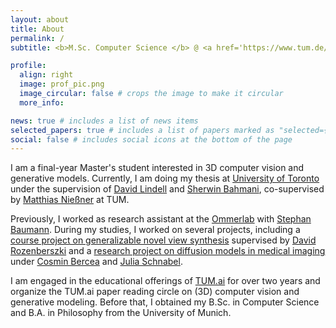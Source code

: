 ```yaml
---
layout: about
title: About
permalink: /
subtitle: <b>M.Sc. Computer Science </b> @ <a href='https://www.tum.de/en/'>TUM</a>

profile:
  align: right
  image: prof_pic.png
  image_circular: false # crops the image to make it circular
  more_info: 

news: true # includes a list of news items
selected_papers: true # includes a list of papers marked as "selected={true}"
social: false # includes social icons at the bottom of the page
---
```


I am a final-year Master's student interested in 3D computer vision and generative models. Currently, I am doing my thesis at [University of Toronto](https://www.utoronto.ca/) under the supervision of [David Lindell](https://davidlindell.com/) and [Sherwin Bahmani](https://sherwinbahmani.github.io/), co-supervised by [Matthias Nießner](https://www.niessnerlab.org/members/matthias_niessner/profile.html) at TUM. 

Previously, I worked as research assistant at the [Ommerlab](https://ommer-lab.com/) with [Stephan Baumann](https://stefan-baumann.eu/). During my studies, I worked on several projects, including a [course project on generalizable novel view synthesis](/projects/) supervised by [David Rozenberszki](https://rozdavid.github.io/) and a [research project on diffusion models in medical imaging](https://ci.bercea.net/project/autoddpm/) under [Cosmin Bercea](https://cosmin-bercea.com/) and [Julia Schnabel](https://www.professoren.tum.de/en/schnabel-julia).

I am engaged in the educational offerings of [TUM.ai](https://tum-ai.com/) for over two years and organize the TUM.ai paper reading circle on (3D) computer vision and generative modeling. Before that, I obtained my B.Sc. in Computer Science and B.A. in Philosophy from the University of Munich.
